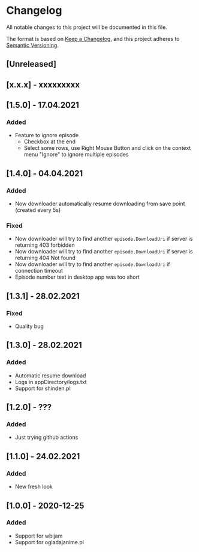# Changelog
All notable changes to this project will be documented in this file.

The format is based on [Keep a Changelog](https://keepachangelog.com/en/1.0.0/),
and this project adheres to [Semantic Versioning](https://semver.org/spec/v2.0.0.html).

## [Unreleased]

## [x.x.x] - xxxxxxxxx

## [1.5.0] - 17.04.2021

### Added
- Feature to ignore episode
    - Checkbox at the end
    - Select some rows, use Right Mouse Button and click on the context menu "Ignore" to ignore multiple episodes

## [1.4.0] - 04.04.2021

### Added
- Now downloader automatically resume downloading from save point (created every 5s)

### Fixed
- Now downloader will try to find another `episode.DownloadUri` if server is returning 403 forbidden
- Now downloader will try to find another `episode.DownloadUri` if server is returning 404 Not found
- Now downloader will try to find another `episode.DownloadUri` if connection timeout
- Episode number text in desktop app was too short 

## [1.3.1] - 28.02.2021

### Fixed
- Quality bug


## [1.3.0] - 28.02.2021
### Added
- Automatic resume download
- Logs in appDirectory/logs.txt
- Support for shinden.pl

## [1.2.0] - ???
### Added
- Just trying github actions

## [1.1.0] - 24.02.2021
### Added
- New fresh look

## [1.0.0] - 2020-12-25
### Added
- Support for wbijam
- Support for ogladajanime.pl

